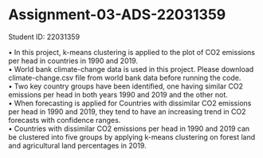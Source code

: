 # Assignment-03-ADS-22031359
Student ID: 22031359

• In this project,  k-means clustering is applied to the plot of CO2 emissions per head in countries in 1990 and 2019. <br /> 
• World bank climate-change data is used in this project. Please download climate-change.csv file from world bank data before running the code.<br /> 
• Two key country groups have been identified, one having similar CO2 emissions per head in both years 1990 and 2019 and the other not.<br /> 
• When forecasting is applied for Countries with dissimilar CO2 emissions per head in 1990 and 2019, they tend to have an increasing trend in CO2 forecasts with confidence ranges.<br /> 
• Countries with dissimilar CO2 emissions per head in 1990 and 2019 can be clustered into five groups by applying k-means clustering on forest land and agricultural land percentages in 2019.
